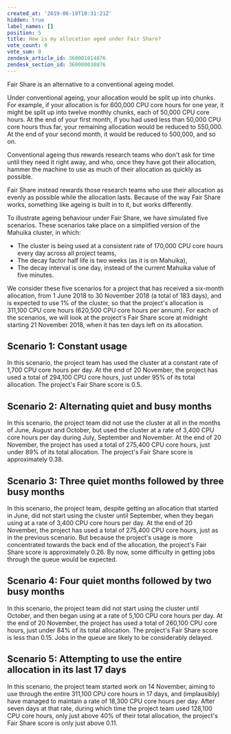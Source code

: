 ```yaml
---
created_at: '2019-06-19T10:31:21Z'
hidden: true
label_names: []
position: 5
title: How is my allocation aged under Fair Share?
vote_count: 0
vote_sum: 0
zendesk_article_id: 360001014876
zendesk_section_id: 360000030876
---
```


Fair Share is an alternative to a conventional ageing model.

Under conventional ageing, your allocation would be split up into
chunks. For example, if your allocation is for 600,000 CPU core hours
for one year, it might be split up into twelve monthly chunks, each of
50,000 CPU core hours. At the end of your first month, if you had used
less than 50,000 CPU core hours thus far, your remaining allocation
would be reduced to 550,000. At the end of your second month, it would
be reduced to 500,000, and so on.

Conventional ageing thus rewards research teams who don't ask for time
until they need it right away, and who, once they have got their
allocation, hammer the machine to use as much of their allocation as
quickly as possible.

Fair Share instead rewards those research teams who use their allocation
as evenly as possible while the allocation lasts. Because of the way
Fair Share works, something like ageing is built in to it, but works
differently.

To illustrate ageing behaviour under Fair Share, we have simulated five
scenarios. These scenarios take place on a simplified version of the
Mahuika cluster, in which:

-   The cluster is being used at a consistent rate of 170,000 CPU core
    hours every day across all project teams,
-   The decay factor half life is two weeks (as it is on Mahuika),
-   The decay interval is one day, instead of the current Mahuika value
    of five minutes.

We consider these five scenarios for a project that has received a
six-month allocation, from 1 June 2018 to 30 November 2018 (a total of
183 days), and is expected to use 1% of the cluster, so that the
project's allocation is 311,100 CPU core hours (620,500 CPU core hours
per annum). For each of the scenarios, we will look at the project's
Fair Share score at midnight starting 21 November 2018, when it has ten
days left on its allocation.

## Scenario 1: Constant usage

In this scenario, the project team has used the cluster at a constant
rate of 1,700 CPU core hours per day. At the end of 20 November, the
project has used a total of 294,100 CPU core hours, just under 95% of
its total allocation. The project's Fair Share score is 0.5.

## Scenario 2: Alternating quiet and busy months

In this scenario, the project team did not use the cluster at all in the
months of June, August and October, but used the cluster at a rate of
3,400 CPU core hours per day during July, September and November. At the
end of 20 November, the project has used a total of 275,400 CPU core
hours, just under 89% of its total allocation. The project's Fair Share
score is approximately 0.38.

## Scenario 3: Three quiet months followed by three busy months

In this scenario, the project team, despite getting an allocation that
started in June, did not start using the cluster until September, when
they began using at a rate of 3,400 CPU core hours per day. At the end
of 20 November, the project has used a total of 275,400 CPU core hours,
just as in the previous scenario. But because the project's usage is
more concentrated towards the back end of the allocation, the project's
Fair Share score is approximately 0.26. By now, some difficulty in
getting jobs through the queue would be expected.

## Scenario 4: Four quiet months followed by two busy months

In this scenario, the project team did not start using the cluster until
October, and then began using at a rate of 5,100 CPU core hours per day.
At the end of 20 November, the project has used a total of 260,100 CPU
core hours, just under 84% of its total allocation. The project's Fair
Share score is less than 0.15. Jobs in the queue are likely to be
considerably delayed.

## Scenario 5: Attempting to use the entire allocation in its last 17 days

In this scenario, the project team started work on 14 November, aiming
to use through the entire 311,100 CPU core hours in 17 days, and
(implausibly) have managed to maintain a rate of 18,300 CPU core hours
per day. After seven days at that rate, during which time the project
team used 128,100 CPU core hours, only just above 40% of their total
allocation, the project's Fair Share score is only just above 0.11.
